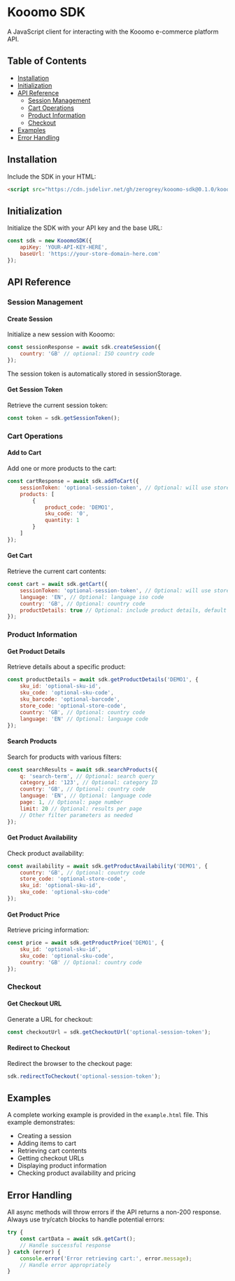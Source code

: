 # Kooomo SDK

A JavaScript client for interacting with the Kooomo e-commerce platform API.

## Table of Contents

- [Installation](#installation)
- [Initialization](#initialization)
- [API Reference](#api-reference)
    - [Session Management](#session-management)
    - [Cart Operations](#cart-operations)
    - [Product Information](#product-information)
    - [Checkout](#checkout)
- [Examples](#examples)
- [Error Handling](#error-handling)

## Installation

Include the SDK in your HTML:

```html
<script src="https://cdn.jsdelivr.net/gh/zerogrey/kooomo-sdk@0.1.0/kooomo-sdk.js"></script>
```

## Initialization

Initialize the SDK with your API key and the base URL:

```javascript
const sdk = new KooomoSDK({
    apiKey: 'YOUR-API-KEY-HERE',
    baseUrl: 'https://your-store-domain-here.com'
});
```

## API Reference

### Session Management

#### Create Session

Initialize a new session with Kooomo:

```javascript
const sessionResponse = await sdk.createSession({
    country: 'GB' // optional: ISO country code
});
```

The session token is automatically stored in sessionStorage.

#### Get Session Token

Retrieve the current session token:

```javascript
const token = sdk.getSessionToken();
```

### Cart Operations

#### Add to Cart

Add one or more products to the cart:

```javascript
const cartResponse = await sdk.addToCart({
    sessionToken: 'optional-session-token', // Optional: will use stored token if not provided
    products: [
        {
            product_code: 'DEMO1',
            sku_code: '0',
            quantity: 1
        }
    ]
});
```

#### Get Cart

Retrieve the current cart contents:

```javascript
const cart = await sdk.getCart({
    sessionToken: 'optional-session-token', // Optional: will use stored token if not provided
    language: 'EN', // Optional: language iso code
    country: 'GB', // Optional: country code
    productDetails: true // Optional: include product details, default is true
});
```

### Product Information

#### Get Product Details

Retrieve details about a specific product:

```javascript
const productDetails = await sdk.getProductDetails('DEMO1', {
    sku_id: 'optional-sku-id',
    sku_code: 'optional-sku-code',
    sku_barcode: 'optional-barcode',
    store_code: 'optional-store-code',
    country: 'GB', // Optional: country code
    language: 'EN' // Optional: language code
});
```

#### Search Products

Search for products with various filters:

```javascript
const searchResults = await sdk.searchProducts({
    q: 'search-term', // Optional: search query
    category_id: '123', // Optional: category ID
    country: 'GB', // Optional: country code
    language: 'EN', // Optional: language code
    page: 1, // Optional: page number
    limit: 20 // Optional: results per page
    // Other filter parameters as needed
});
```

#### Get Product Availability

Check product availability:

```javascript
const availability = await sdk.getProductAvailability('DEMO1', {
    country: 'GB', // Optional: country code
    store_code: 'optional-store-code',
    sku_id: 'optional-sku-id',
    sku_code: 'optional-sku-code'
});
```

#### Get Product Price

Retrieve pricing information:

```javascript
const price = await sdk.getProductPrice('DEMO1', {
    sku_id: 'optional-sku-id',
    sku_code: 'optional-sku-code',
    country: 'GB' // Optional: country code
});
```

### Checkout

#### Get Checkout URL

Generate a URL for checkout:

```javascript
const checkoutUrl = sdk.getCheckoutUrl('optional-session-token');
```

#### Redirect to Checkout

Redirect the browser to the checkout page:

```javascript
sdk.redirectToCheckout('optional-session-token');
```

## Examples

A complete working example is provided in the `example.html` file. This example demonstrates:

- Creating a session
- Adding items to cart
- Retrieving cart contents
- Getting checkout URLs
- Displaying product information
- Checking product availability and pricing

## Error Handling

All async methods will throw errors if the API returns a non-200 response. Always use try/catch blocks to handle potential errors:

```javascript
try {
    const cartData = await sdk.getCart();
    // Handle successful response
} catch (error) {
    console.error('Error retrieving cart:', error.message);
    // Handle error appropriately
}
```
